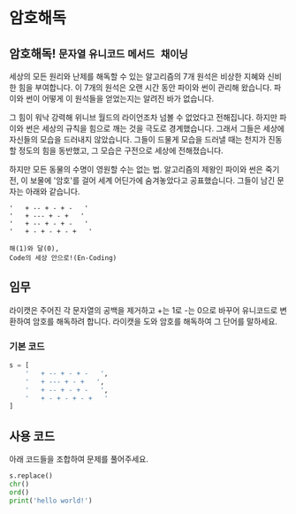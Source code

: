 # 암호해독

## 암호해독! `문자열` `유니코드` `메서드 채이닝`

세상의 모든 원리와 난제를 해독할 수 있는 알고리즘의 7개 원석은 비상한 지혜와 신비한 힘을 부여합니다. 이 7개의 원석은 오랜 시간 동안 파이와 썬이 관리해 왔습니다. 파이와 썬이 어떻게 이 원석들을 얻었는지는 알려진 바가 없습니다.

그 힘이 워낙 강력해 위니브 월드의 라이언조차 넘볼 수 없었다고 전해집니다. 하지만 파이와 썬은 세상의 규칙을 힘으로 깨는 것을 극도로 경계했습니다. 그래서 그들은 세상에 자신들의 모습을 드러내지 않았습니다. 그들이 드물게 모습을 드러낼 때는 천지가 진동할 정도의 힘을 동반했고, 그 모습은 구전으로 세상에 전해졌습니다.

하지만 모든 동물의 수명이 영원할 수는 없는 법. 알고리즘의 제왕인 파이와 썬은 죽기 전, 이 보물에 '암호'를 걸어 세계 어딘가에 숨겨놓았다고 공표했습니다. 그들이 남긴 문자는 아래와 같습니다.

```
'   + -- + - + -   '
'   + --- + - +   '
'   + -- + - + -   '
'   + - + - + - +   '

해(1)와 달(0),
Code의 세상 안으로!(En-Coding)
```


## 임무

라이캣은 주어진 각 문자열의 공백을 제거하고 +는 1로 -는 0으로 바꾸어 유니코드로 변환하여 암호를 해독하려 합니다. 라이캣을 도와 암호를 해독하여 그 단어를 말하세요.

### 기본 코드

```python
s = [
    '   + -- + - + -   ',
    '   + --- + - +   ',
    '   + -- + - + -   ',
    '   + - + - + - +   '
]
```

## 사용 코드
아래 코드들을 조합하여 문제를 풀어주세요.
```python
s.replace()
chr()
ord()
print('hello world!')
```